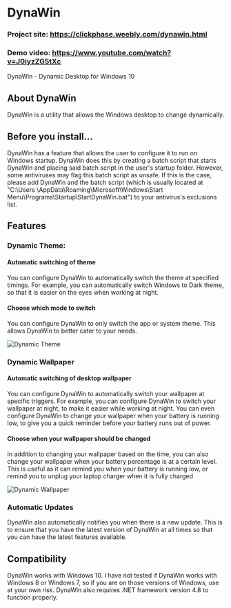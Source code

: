 # DynaWin

### Project site: https://clickphase.weebly.com/dynawin.html
### Demo video: https://www.youtube.com/watch?v=J0iyzZG5tXc

DynaWin - Dynamic Desktop for Windows 10

## About DynaWin

DynaWin is a utility that allows the Windows desktop to change dynamically.

## Before you install...
DynaWin has a feature that allows the user to configure it to run on Windows startup. DynaWin does this by creating a batch script that starts DynaWin and placing said batch script in the user's startup folder. However, some antiviruses may flag this batch script as unsafe. If this is the case, please add DynaWin and the batch script  (which is usually located at "C:\Users <username>\AppData\Roaming\Microsoft\Windows\Start Menu\Programs\Startup\StartDynaWin.bat") to your antivirus's exclusions list.

## Features

### Dynamic Theme:

#### Automatic switching of theme

You can configure DynaWin to automatically switch the theme at specified timings. 
For example, you can automatically switch Windows to Dark theme, so that it is easier on the eyes when working at night.

#### Choose which mode to switch
You can configure DynaWin to only switch the app or system theme. This allows DynaWin to better cater to your needs.

![Dynamic Theme](https://i.imgur.com/fiCZUw4.png)

### Dynamic Wallpaper

#### Automatic switching of desktop wallpaper
You can configure DynaWin to automatically switch your wallpaper at specific triggers.
For example, you can configure DynaWin to switch your wallpaper at night, to make it easier while working at night. You can even configure DynaWin to change your wallpaper when your battery is running low, to give you a quick reminder before your battery runs out of power.

#### Choose when your wallpaper should be changed
In addition to changing your wallpaper based on the time, you can also change your wallpaper when your battery percentage is at a certain level. This is useful as it can remind you when your battery is running low, or remind you to unplug your laptop charger when it is fully charged

![Dynamic Wallpaper](https://i.imgur.com/iBwCU13.png)

### Automatic Updates
DynaWin also automatically notifies you when there is a new update. This is to ensure that you have the latest version of DynaWin at all times so that you can have the latest features available.

## Compatibility
DynaWin works with Windows 10. I have not tested if DynaWin works with Windows 8 or Windows 7, so if you are on those versions of Windows, use at your own risk. DynaWin also requires .NET framework version 4.8 to function properly.

